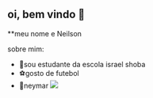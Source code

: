 ## oi, bem vindo  👋


**meu nome e Neilson 

sobre mim:

- 📕sou estudante da escola israel shoba
- ⚽gosto de futebol
- 👑neymar
  ![](https://media1.tenor.com/m/MhpcPDesURYAAAAd/neymar-neymar-jr.gif)

